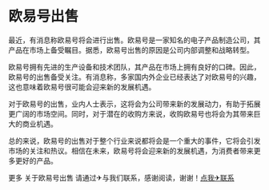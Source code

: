 # 欧易号出售

最近，有消息称欧易号将会进行出售。欧易号是一家知名的电子产品制造公司，其产品在市场上备受瞩目。据悉，欧易号出售的原因是公司内部调整和战略转型。

欧易号拥有先进的生产设备和技术团队，其产品在市场上拥有良好的口碑。因此，欧易号的出售备受关注。有消息称，多家国内外企业已经表达了对欧易号的兴趣，这也意味着欧易号很可能会迎来新的发展机遇。

对于欧易号的出售，业内人士表示，这将会为公司带来新的发展动力，有助于拓展更广阔的市场空间。同时，对于潜在的收购方来说，收购欧易号也将会为其带来巨大的商业机遇。

总的来说，欧易号的出售对于整个行业来说都将会是一个重大的事件，它将会引发市场的关注和热议。相信在未来，欧易号将会迎来新的发展机遇，为消费者带来更多更好的产品。

更多 关于欧易号出售 请通过✈与我们联系，感谢阅读，谢谢！[点我✈联系](https://sms.k02.cc)